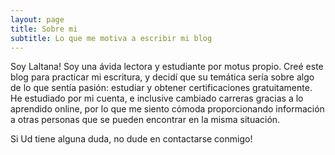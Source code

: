 ```yaml
---
layout: page
title: Sobre mi
subtitle: Lo que me motiva a escribir mi blog
---
```


Soy Laltana! 
Soy una ávida lectora y estudiante por motus propio. 
Creé este blog para practicar mi escritura, y decidí que su temática sería sobre algo de lo que sentía pasión: estudiar y obtener certificaciones gratuitamente. 
He estudiado por mi cuenta, e inclusive cambiado carreras gracias a lo aprendido online, por lo que me siento cómoda proporcionando información a otras personas que se pueden encontrar en la misma situación. 

Si Ud tiene alguna duda, no dude en contactarse conmigo!

